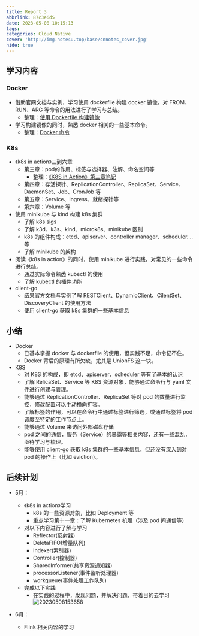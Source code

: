 ```yaml
---
title: Report 3
abbrlink: 87c3e6d5
date: 2023-05-08 10:15:13
tags:
categories: Cloud Native
cover: 'http://img.note4u.top/base/cnnotes_cover.jpg'
hide: true
---
```


## 学习内容

### Docker
- 借助官网文档与实例，学习使用 dockerfile 构建 docker 镜像。对 FROM、RUN、ARG 等命令的用法进行了学习与总结。
    - 整理：[使用 Dockerfile 构建镜像](http://note4u.top/post/78184262.html)
- 学习构建镜像的同时，熟悉 docker 相关的一些基本命令。
    - 整理：[Docker 命令](note4u.top/post/f0295783.html)

### K8s
- 《k8s in action》三到六章
    - 第三章：pod的作用、标签与选择器、注解、命名空间等
        - 整理：[《K8S in Action》第三章笔记](http://note4u.top/post/37731fc2.html)
    - 第四章：存活探针、ReplicationController、ReplicaSet、Service、DaemonSet、Job、CronJob 等
    - 第五章：Service、Ingress、就绪探针等
    - 第六章：Volume 等
- 使用 minikube 与 kind 构建 k8s 集群
    - 了解 k8s sigs
    - 了解 k3d、k3s、kind、microk8s、minikube 区别
    - k8s 的组件构成：etcd、apiserver、controller manager、scheduler…. 等
    - 了解 minikube 的架构
- 阅读《k8s in action》的同时，使用 minikube 进行实践，对常见的一些命令进行总结。
    - 通过实际命令熟悉 kubectl 的使用
    - 了解 kubectl 的插件功能
- client-go
    - 结果官方文档与实例了解 RESTClient、DynamicClient、CilentSet、DiscoveryClient 的使用方法
    - 使用 client-go 获取 k8s 集群的一些基本信息

## 小结
- Docker
    - 已基本掌握 docker 与 dockerfile 的使用，但实践不足，命令记不住。
    - Docker 背后的原理有所欠缺，尤其是 UnionFS 这一块。
- K8S
    - 对 K8S 的构成，即 etcd、apiserver、scheduler 等有了基本的认识
    - 了解 RelicaSet、Service 等 K8S 资源对象，能够通过命令行与 yaml 文件进行创建与管理。
    - 能够通过 ReplicationController、ReplicaSet 等对 pod 的数量进行监控，修改配置可以手动横向扩容。
    - 了解标签的作用，可以在命令行中通过标签进行筛选，或通过标签将 pod 调度至特定的工作节点上。
    - 能够通过 Volume 来访问外部磁盘存储
    - pod 之间的通信，服务（Service）的暴露等相关内容，还有一些混乱，亟待学习与梳理。
    - 能够使用 client-go 获取 k8s 集群的一些基本信息，但还没有深入到对 pod 的操作上（比如 eviction）。

## 后续计划
- 5月：
    - 《k8s in action》学习 
        - k8s 的一些资源对象，比如 Deployment 等
        - 重点学习第十一章：了解 Kubernetes 机理（涉及 pod 间通信等）
    - 对以下内容进行了解与学习
        - Reflector(反射器)
        - DeletaFIFO(增量队列)
        - Indexer(索引器)
        - Controller(控制器)
        - SharedInformer(共享资源通知器)
        - processorListener(事件监听处理器)
        - workqueue(事件处理工作队列) 
    - 完成以下实践
        - 在实践的过程中，发现问题，并解决问题，带着目的去学习      
![20230508153658](http://img.note4u.top/article/20230508153658.png)

- 6月：
    - Flink 相关内容的学习